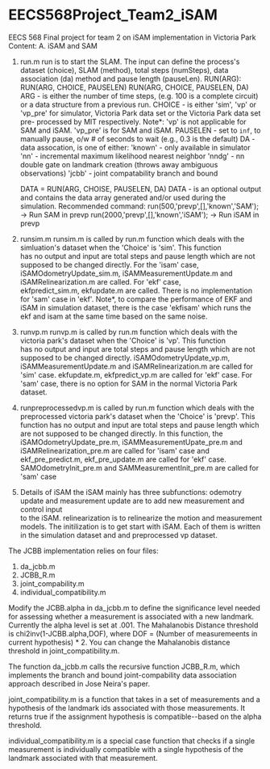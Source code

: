 # EECS568Project_Team2_iSAM
EECS 568 Final project for team 2 on iSAM implementation in Victoria Park
Content:
A. iSAM and SAM
  1. run.m
     run is to start the SLAM. The input can define the process's dataset (choice), SLAM (method), total steps 
     (numSteps), data association (da) method and pause length (pauseLen). 
     RUN(ARG):
        RUN(ARG, CHOICE, PAUSELEN)
        RUN(ARG, CHOICE, PAUSELEN, DA)
        ARG - is either the number of time steps, (e.g. 100 is a complete
              circuit) or a data structure from a previous run.
        CHOICE - is either 'sim', 'vp' or 'vp_pre' for simulator, Victoria Park data set or the Victoria Park data set pre- 
                 processed by MIT respectively. Note*: 'vp' is not applicable for SAM and iSAM. 'vp_pre' is for SAM and iSAM.
        PAUSELEN - set to `inf`, to manually pause, o/w # of seconds to wait
                   (e.g., 0.3 is the default)
        DA - data assocation, is one of either:
             'known' - only available in simulator
             'nn'    - incremental maximum likelihood nearest neighbor
             'nndg'  - nn double gate on landmark creation
                       (throws away ambiguous observations)
             'jcbb'  - joint compatability branch and bound

        DATA = RUN(ARG, CHOISE, PAUSELEN, DA)
        DATA - is an optional output and contains the data array generated
               and/or used during the simulation.
     Recommended command: run(500,'prevp',[],'known','SAM'); -> Run SAM in prevp
                          run(2000,'prevp',[],'known','iSAM'); -> Run iSAM in prevp
  2. runsim.m
     runsim.m is called by run.m function which deals with the simluation's dataset when the 'Choice' is 'sim'. This function   
     has no output and input are total steps and pause length which are not supposed to be changed directly. For the 'isam' 
     case, iSAMOdometryUpdate_sim.m, iSAMMeasurementUpdate.m and iSAMRelinearization.m are called. For 'ekf' case,  
     ekfpredict_sim.m, ekfupdate.m are called. There is no implementation for 'sam' case in 'ekf'. Note*, to compare the 
     performance of EKF and iSAM in simulation dataset, there is the case 'ekfisam' which runs the ekf and isam at the same 
     time based on the same noise.

  3. runvp.m
     runvp.m is called by run.m function which deals with the victoria park's dataset when the 'Choice' is 'vp'. This function   
     has no output and input are total steps and pause length which are not supposed to be changed directly. 
     iSAMOdometryUpdate_vp.m, iSAMMeasurementUpdate.m and iSAMRelinearization.m are called for 'sim' case. ekfupdate.m, 
     ekfpredict_vp.m are called for 'ekf' case. For 'sam' case, there is no option for SAM in the normal Victoria Park 
     dataset.
     
  4. runpreprocessedvp.m is called by run.m function which deals with the preprocessed victoria park's dataset when the 
     'Choice' is 'prevp'. This function has no output and input are total steps and pause length which are not supposed to be 
     changed directly. In this function, the iSAMOdometryUpdate_pre.m, iSAMMeasurementUpate_pre.m and 
     iSAMRelinearization_pre.m are called for 'isam' case and ekf_pre_predict.m, ekf_pre_update.m are called for 'ekf' case.
     SAMOdometryInit_pre.m and SAMMeasurementInit_pre.m are called for 'sam' case
     
  1. Details of iSAM
  the iSAM mainly has three subfunctions: odemotry update and measurement update are to add new measurement and control input   
  to the iSAM. relinearization is to relinearize the motion and measurement models. The initilization is to get start with 
  iSAM. Each of them is written in the simulation dataset and and preprocessed vp dataset.

The JCBB implementation relies on four files:
1. da_jcbb.m
2. JCBB_R.m
3. joint_compability.m
4. individual_compatibility.m

Modify the JCBB.alpha in da_jcbb.m to define the significance level needed for assessing whether a measurement is associated with a new landmark. Currently the alpha level is set at .001. The Mahalanobis Distance threshold is chi2inv(1-JCBB.alpha,DOF), where DOF = (Number of measuremeents in current hypothesis) * 2. You can change the Mahalanobis distance threshold in joint_compatibility.m.

The function da_jcbb.m calls the recursive function JCBB_R.m, which implements the branch and bound joint-compability data association approach described in Jose Neira's paper.

joint_compatibility.m is a function that takes in a set of measurements and a hypothesis of the landmark ids associated with those measurements. It returns true if the assignment hypothesis is compatible--based on the alpha threshold.

individual_compatibility.m is a special case function that checks if a single measurement is individually compatible with a single hypothesis of the landmark associated with that measurement.
